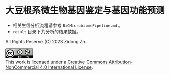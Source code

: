 # 大豆根系微生物基因鉴定与基因功能预测

+ 相关生信分析流程请参考 `BiCMicrobiomePipeline.md` 。
+ `result` 目录下为分析的结果数据。

All Rights Reserve (C) 2023 Zidong Zh.

<a rel="license" href="http://creativecommons.org/licenses/by-nc/4.0/"><img alt="Creative Commons License" style="border-width:0" src="README.assets/88x31.png" /></a><br />This work is licensed under a <a rel="license" href="http://creativecommons.org/licenses/by-nc/4.0/">Creative Commons Attribution-NonCommercial 4.0 International License</a>.
